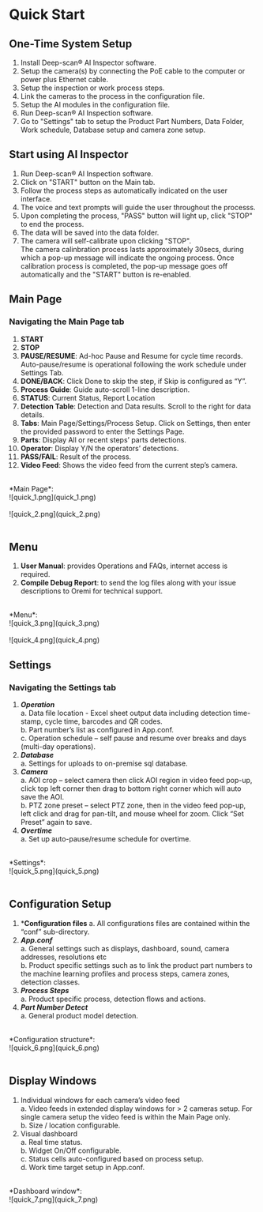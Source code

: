 # **Quick Start**

## **One-Time System Setup**
1. Install Deep-scan&reg; AI Inspector software.
2. Setup the camera(s) by connecting the PoE cable to the computer or power plus Ethernet cable.
3. Setup the inspection or work process steps. 
4. Link the cameras to the process in the configuration file.
5. Setup the AI modules in the configuration file.
6. Run Deep-scan&reg; AI Inspection software.
7. Go to "Settings" tab to setup the Product Part Numbers, Data Folder, Work schedule, Database setup and camera zone setup. 


## **Start using AI Inspector**
1. Run Deep-scan&reg; AI Inspection software. 
2. Click on "START" button on the Main tab. 
3. Follow the process steps as automatically indicated on the user interface.
4. The voice and text prompts will guide the user throughout the processs.
5. Upon completing the process, "PASS" button will light up, click "STOP" to end the process.
6. The data will be saved into the data folder.
7. The camera will self-calibrate upon clicking "STOP".<br/>
The camera calinbration process lasts approximately 30secs, during which a pop-up message will indicate the ongoing process. Once calibration process is completed, the pop-up message goes off automatically and the "START" button is re-enabled.


## **Main Page**
### Navigating the Main Page tab<br/>
1. **START**<br/>
2. **STOP**<br/>
3. **PAUSE/RESUME**: Ad-hoc Pause and Resume for cycle time records. Auto-pause/resume is operational following the work schedule under Settings Tab.<br/>
4. **DONE/BACK**: Click Done to skip the step, if Skip is configured as “Y”.<br/>
5. **Process Guide**: Guide auto-scroll 1-line description.<br/>
6. **STATUS**: Current Status, Report Location<br/>
7. **Detection Table**: Detection and Data results. Scroll to the right for data details.<br/>
8. **Tabs**: Main Page/Settings/Process Setup. Click on Settings, then enter the provided password to enter the Settings Page.<br/>
9. **Parts**: Display All or recent steps’ parts detections. <br/>
10. **Operator**: Display Y/N the operators’ detections.<br/>
11. **PASS/FAIL**: Result of the process. <br/>
12. **Video Feed**: Shows the video feed from the current step’s camera.<br/>
<br/>
*Main Page*: <br/>
![quick_1.png](quick_1.png)
<br/>
<br/>
![quick_2.png](quick_2.png)
<br/>
<br/>

## **Menu**
1. **User Manual**: provides Operations and FAQs, internet access is required.<br/>
2. **Compile Debug Report**: to send the log files along with your issue descriptions to Oremi for technical support.<br/>
<br/>
*Menu*: <br/>
![quick_3.png](quick_3.png)
<br/>
<br/>
![quick_4.png](quick_4.png)
<br/>

## **Settings**
### Navigating the Settings tab<br/>
1. ***Operation***<br/>
a. Data file location - Excel sheet output data including detection time-stamp, cycle time, barcodes and QR codes.<br/>
b. Part number’s list as configured in App.conf.<br/>
c. Operation schedule – self pause and resume over breaks and days (multi-day operations).<br/>
2. ***Database***<br/>
a. Settings for uploads to on-premise sql database.<br/>
3. ***Camera***<br/>
a. AOI crop – select camera then click AOI region in video feed pop-up, click top left corner then drag to bottom right corner which will auto save the AOI.<br/>
b. PTZ zone preset – select PTZ zone, then in the video feed pop-up, left click and drag for pan-tilt, and mouse wheel for zoom. Click “Set Preset” again to save.<br/>
4. ***Overtime***<br/>
a. Set up auto-pause/resume schedule for overtime.<br/>
<br/>
*Settings*: <br/>
![quick_5.png](quick_5.png)
<br/>
<br/>


## **Configuration Setup**
1. ***Configuration files**
a. All configurations files are contained within the “conf” sub-directory.<br/>
2. ***App.conf***<br/>
a. General settings such as displays, dashboard, sound, camera addresses, resolutions etc<br/>
b. Product specific settings such as to link the product part numbers to the machine learning profiles and process steps, camera zones, detection classes.<br/>
3. ***Process Steps***<br/>
a. Product specific process, detection flows and actions.<br/>
4. ***Part Number Detect***<br/>
a. General product model detection.<br/>
<br/>
*Configuration structure*: <br/>
![quick_6.png](quick_6.png)
<br/>
<br/>


## **Display Windows**
1. Individual windows for each camera’s video feed<br/>
a. Video feeds in extended display windows for > 2 cameras setup. For single camera setup the video feed is within the Main Page only.<br/>
b. Size / location configurable.<br/>
2. Visual dashboard<br/>
a. Real time status.<br/>
b. Widget On/Off configurable.<br/>
c. Status cells auto-configured based on process setup.<br/>
d. Work time target setup in App.conf.<br/>
<br/>
*Dashboard window*: <br/>
![quick_7.png](quick_7.png)
<br/>
<br/>

